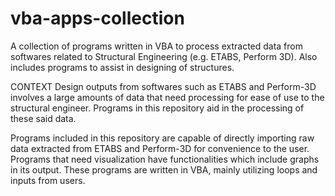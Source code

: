 # vba-apps-collection
A collection of programs written in VBA to process extracted data from softwares related to Structural Engineering (e.g. ETABS, Perform 3D). Also includes programs to assist in designing of structures.

CONTEXT
Design outputs from softwares such as ETABS and Perform-3D involves a large amounts of data that need processing for ease of use to the structural engineer. Programs in this repository aid in the processing of these said data.

Programs included in this repository are capable of directly importing raw data extracted from ETABS and Perform-3D for convenience to the user. Programs that need visualization have functionalities which include graphs in its output. These programs are written in VBA, mainly utilizing loops and inputs from users. 

